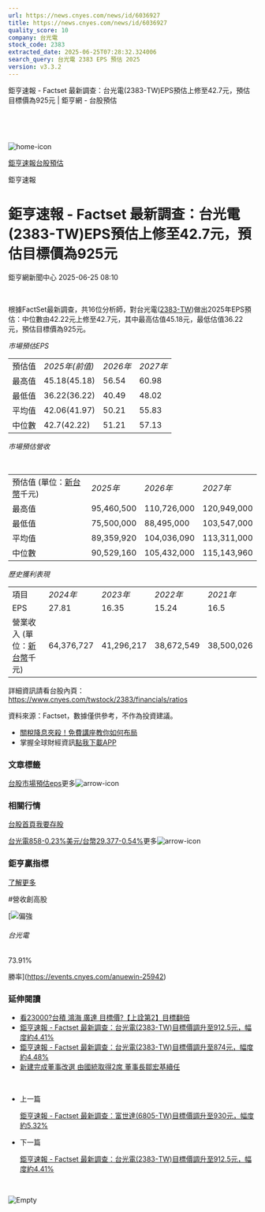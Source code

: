 ```yaml
---
url: https://news.cnyes.com/news/id/6036927
title: https://news.cnyes.com/news/id/6036927
quality_score: 10
company: 台光電
stock_code: 2383
extracted_date: 2025-06-25T07:28:32.324006
search_query: 台光電 2383 EPS 預估 2025
version: v3.3.2
---
```


鉅亨速報 - Factset 最新調查：台光電(2383-TW)EPS預估上修至42.7元，預估目標價為925元 | 鉅亨網 - 台股預估

‌

‌

![home-icon](/assets/icons/breadCrumb/symbol-icon-home.svg)

[鉅亨速報](/news/cat/anue_live)[台股預估](/news/cat/tw_forecast)

鉅亨速報

# 鉅亨速報 - Factset 最新調查：台光電(2383-TW)EPS預估上修至42.7元，預估目標價為925元

鉅亨網新聞中心 2025-06-25 08:10

‌

根據FactSet最新調查，共16位分析師，對台光電([2383-TW](https://www.cnyes.com/twstock/2383))做出2025年EPS預估：中位數由42.22元上修至42.7元，其中最高估值45.18元，最低估值36.22元，預估目標價為925元。

*市場預估EPS*

|  |  |  |  |
| --- | --- | --- | --- |
| 預估值 | *2025年(前值)* | *2026年* | *2027年* |
| 最高值 | 45.18(45.18) | 56.54 | 60.98 |
| 最低值 | 36.22(36.22) | 40.49 | 48.02 |
| 平均值 | 42.06(41.97) | 50.21 | 55.83 |
| 中位數 | 42.7(42.22) | 51.21 | 57.13 |

*市場預估營收*

‌

|  |  |  |  |
| --- | --- | --- | --- |
| 預估值 (單位：[新台幣](https://invest.cnyes.com/forex/detail/usdtwd)千元) | *2025年* | *2026年* | *2027年* |
| 最高值 | 95,460,500 | 110,726,000 | 120,949,000 |
| 最低值 | 75,500,000 | 88,495,000 | 103,547,000 |
| 平均值 | 89,359,920 | 104,036,090 | 113,311,000 |
| 中位數 | 90,529,160 | 105,432,000 | 115,143,960 |

*歷史獲利表現*

|  |  |  |  |  |
| --- | --- | --- | --- | --- |
| 項目 | *2024年* | *2023年* | *2022年* | *2021年* |
| EPS | 27.81 | 16.35 | 15.24 | 16.5 |
| 營業收入 (單位：[新台幣](https://invest.cnyes.com/forex/detail/usdtwd)千元) | 64,376,727 | 41,296,217 | 38,672,549 | 38,500,026 |

詳細資訊請看台股內頁：  
<https://www.cnyes.com/twstock/2383/financials/ratios>

資料來源：Factset，數據僅供參考，不作為投資建議。

* [關稅降息夾殺！免費講座教你如何布局](https://www.rsc.com.tw/Cnyes_RSC/SeminarBooking2025InvestmentOutlook.aspx?utm_source=anue&utm_medium=usstocks_end)
* 掌握全球財經資訊[點我下載APP](http://www.cnyes.com/app/?utm_source=mweb&utm_medium=HamMenuBanner&utm_campaign=fixed&utm_content=entr)

### 文章標籤

[台股](https://news.cnyes.com/tag/台股 "台股")[市場預估](https://news.cnyes.com/tag/市場預估 "市場預估")[eps](https://news.cnyes.com/tag/eps "eps")更多![arrow-icon](/assets/icons/arrows/arrow-down.svg)

### 相關行情

[台股首頁](https://www.cnyes.com/twstock)[我要存股](https://supr.link/8OHaU)

[台光電858-0.23%](https://www.cnyes.com/twstock/2383)[美元/台幣29.377-0.54%](https://invest.cnyes.com/forex/detail/USDTWD)更多![arrow-icon](/assets/icons/arrows/arrow-down.svg)

### 鉅亨贏指標

[了解更多](https://events.cnyes.com/anuewin-25942)

#營收創高股

[![偏強](/assets/icons/win-indicator/long.svg)

###### 台光電

73.91%

勝率](https://events.cnyes.com/anuewin-25942)

### 延伸閱讀

* [看23000?台積 鴻海 廣達 目標價?【上詮第2】目標翻倍](/news/id/6036182)
* [鉅亨速報 - Factset 最新調查：台光電(2383-TW)目標價調升至912.5元，幅度約4.41%](/news/id/6034035)
* [鉅亨速報 - Factset 最新調查：台光電(2383-TW)目標價調升至874元，幅度約4.48%](/news/id/6025367)
* [新建完成董事改選 由國統取得2席 董事長鄒宏基續任](/news/id/6018605)

‌

* 上一篇

  [鉅亨速報 - Factset 最新調查：富世達(6805-TW)目標價調升至930元，幅度約5.32%](/news/id/6037441)
* 下一篇

  [鉅亨速報 - Factset 最新調查：台光電(2383-TW)目標價調升至912.5元，幅度約4.41%](/news/id/6034035)

‌

![Empty](/assets/icons/skeleton/empty-image.svg)

‌